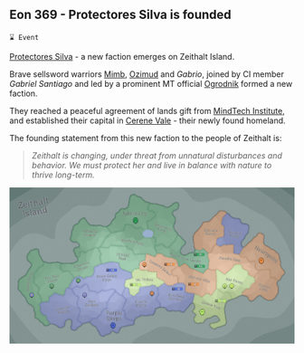 ## Eon 369 - Protectores Silva is founded

`⌛ Event`

[Protectores Silva](../refs/protectores_silva.md) - a new faction emerges on Zeithalt Island.

Brave sellsword warriors [Mimb](../refs/mimb.md), [Ozimud](../refs/ozimud.md) and _Gabrio_, joined by CI member *Gabriel Santiago* and led by a prominent MT official [Ogrodnik](../refs/ogrodnik.md) formed a new faction.

They reached a peaceful agreement of lands gift from [MindTech Institute](../refs/mindtech_institute.md), and established their capital in [Cerene Vale](../refs/cerene_vale.md) - their newly found homeland.

The founding statement from this new faction to the people of Zeithalt is:

> *Zeithalt is changing, under threat from unnatural disturbances and behavior. We must protect her and live in balance with nature to thrive long-term.*

![Battle Map](map/eon0369.png)